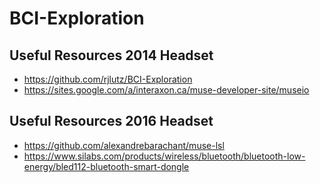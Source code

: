 # BCI-Exploration

## Useful Resources 2014 Headset
* https://github.com/rjlutz/BCI-Exploration
* https://sites.google.com/a/interaxon.ca/muse-developer-site/museio
## Useful Resources 2016 Headset
* https://github.com/alexandrebarachant/muse-lsl
* https://www.silabs.com/products/wireless/bluetooth/bluetooth-low-energy/bled112-bluetooth-smart-dongle
